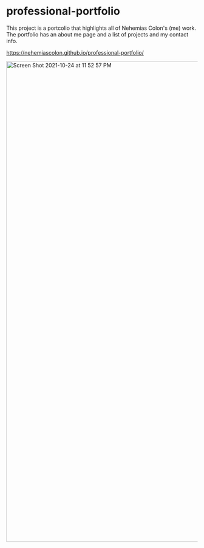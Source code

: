 # professional-portfolio

This project is a portcolio that highlights all of Nehemias Colon's (me) work. The portfolio has an about me page and a list of projects and my contact info.

https://nehemiascolon.github.io/professional-portfolio/

<img width="1266" alt="Screen Shot 2021-10-24 at 11 52 57 PM" src="https://user-images.githubusercontent.com/90666232/138632315-941297c7-2032-42d1-b204-22ba15a510cc.png">
